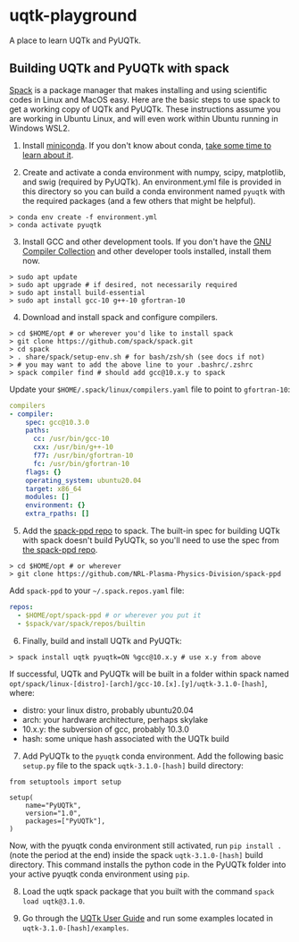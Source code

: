 # uqtk-playground
A place to learn UQTk and PyUQTk.

## Building UQTk and PyUQTk with spack

[Spack](https://spack.io/) is a package manager that makes installing and using scientific
codes in Linux and MacOS easy. Here are the basic steps to use spack to get a working
copy of UQTk and PyUQTk. These instructions assume you are working in Ubuntu Linux, and
will even work within Ubuntu running in Windows WSL2.

1. Install [miniconda](https://conda.io/projects/conda/en/latest/user-guide/install/linux.html). 
If you don't know about conda, [take some time to learn about it](https://docs.conda.io/projects/conda/en/latest/user-guide/tasks/manage-environments.html).

2. Create and activate a conda environment with numpy, 
scipy, matplotlib, and swig (required by PyUQTk). An
environment.yml file is provided in this directory so you can
build a conda environment named `pyuqtk` with the required
packages (and a few others that might be helpful).
```console
> conda env create -f environment.yml
> conda activate pyuqtk
```

3. Install GCC and other development tools. If you don't have the [GNU Compiler Collection](https://gcc.gnu.org/) and other developer tools installed, install them now.
```console
> sudo apt update
> sudo apt upgrade # if desired, not necessarily required
> sudo apt install build-essential
> sudo apt install gcc-10 g++-10 gfortran-10
```

4. Download and install spack and configure compilers. 
```console
> cd $HOME/opt # or wherever you'd like to install spack
> git clone https://github.com/spack/spack.git
> cd spack
> . share/spack/setup-env.sh # for bash/zsh/sh (see docs if not)
> # you may want to add the above line to your .bashrc/.zshrc
> spack compiler find # should add gcc@10.x.y to spack
```

Update your `$HOME/.spack/linux/compilers.yaml` file to point to `gfortran-10`:

```yaml
compilers
- compiler:
    spec: gcc@10.3.0
    paths:
      cc: /usr/bin/gcc-10
      cxx: /usr/bin/g++-10
      f77: /usr/bin/gfortran-10
      fc: /usr/bin/gfortran-10
    flags: {}
    operating_system: ubuntu20.04
    target: x86_64
    modules: []
    environment: {}
    extra_rpaths: []
```

5. Add the [spack-ppd repo](https://github.com/NRL-Plasma-Physics-Division/spack-ppd) to spack.
The built-in spec for building UQTk with spack doesn't build 
PyUQTk, so you'll need to use the spec 
from [the spack-ppd repo](https://github.com/NRL-Plasma-Physics-Division/spack-ppd).

```console
> cd $HOME/opt # or wherever
> git clone https://github.com/NRL-Plasma-Physics-Division/spack-ppd
```
Add `spack-ppd` to your `~/.spack.repos.yaml` file:
```yaml
repos:
  - $HOME/opt/spack-ppd # or wherever you put it
  - $spack/var/spack/repos/builtin
```

6. Finally, build and install UQTk and PyUQTk:

```console
> spack install uqtk pyuqtk=ON %gcc@10.x.y # use x.y from above
``` 

If successful, UQTk and PyUQTk will be built in a folder within spack named `opt/spack/linux-[distro]-[arch]/gcc-10.[x].[y]/uqtk-3.1.0-[hash]`, where:
- distro: your linux distro, probably ubuntu20.04
- arch: your hardware architecture, perhaps skylake
- 10.x.y: the subversion of gcc, probably 10.3.0
- hash: some unique hash associated with the UQTk build

7. Add PyUQTk to the `pyuqtk` conda environment. 
Add the following basic `setup.py` file to the spack `uqtk-3.1.0-[hash]` build directory:
```console
from setuptools import setup

setup(
    name="PyUQTk",
    version="1.0",
    packages=["PyUQTk"],
)
```
Now, with the pyuqtk conda environment still activated, 
run `pip install .` (note the period at the end) inside the spack `uqtk-3.1.0-[hash]` 
build directory. This command installs the python code in the PyUQTk folder into your active pyuqtk conda environment using `pip`.

8. Load the uqtk spack package that you built with the command `spack load uqtk@3.1.0`.

9. Go through the [UQTk User Guide](https://www.sandia.gov/uqtoolkit/manual/) and run some examples located in `uqtk-3.1.0-[hash]/examples`.

